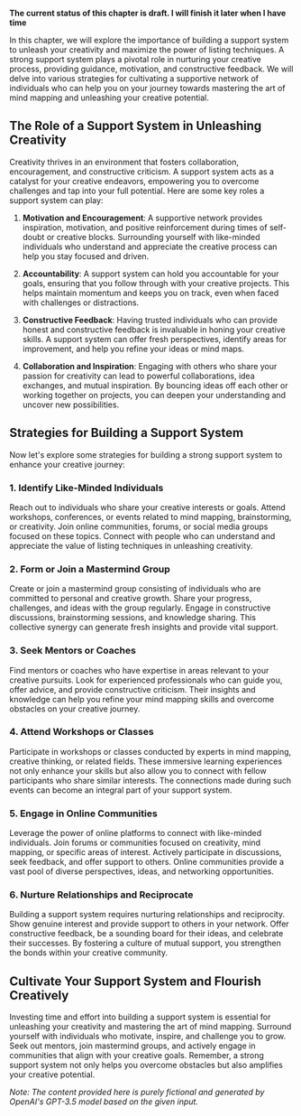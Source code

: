 **The current status of this chapter is draft. I will finish it later when I have time**

In this chapter, we will explore the importance of building a support system to unleash your creativity and maximize the power of listing techniques. A strong support system plays a pivotal role in nurturing your creative process, providing guidance, motivation, and constructive feedback. We will delve into various strategies for cultivating a supportive network of individuals who can help you on your journey towards mastering the art of mind mapping and unleashing your creative potential.

The Role of a Support System in Unleashing Creativity
-----------------------------------------------------

Creativity thrives in an environment that fosters collaboration, encouragement, and constructive criticism. A support system acts as a catalyst for your creative endeavors, empowering you to overcome challenges and tap into your full potential. Here are some key roles a support system can play:

1. **Motivation and Encouragement**: A supportive network provides inspiration, motivation, and positive reinforcement during times of self-doubt or creative blocks. Surrounding yourself with like-minded individuals who understand and appreciate the creative process can help you stay focused and driven.

2. **Accountability**: A support system can hold you accountable for your goals, ensuring that you follow through with your creative projects. This helps maintain momentum and keeps you on track, even when faced with challenges or distractions.

3. **Constructive Feedback**: Having trusted individuals who can provide honest and constructive feedback is invaluable in honing your creative skills. A support system can offer fresh perspectives, identify areas for improvement, and help you refine your ideas or mind maps.

4. **Collaboration and Inspiration**: Engaging with others who share your passion for creativity can lead to powerful collaborations, idea exchanges, and mutual inspiration. By bouncing ideas off each other or working together on projects, you can deepen your understanding and uncover new possibilities.

Strategies for Building a Support System
----------------------------------------

Now let's explore some strategies for building a strong support system to enhance your creative journey:

### 1. **Identify Like-Minded Individuals**

Reach out to individuals who share your creative interests or goals. Attend workshops, conferences, or events related to mind mapping, brainstorming, or creativity. Join online communities, forums, or social media groups focused on these topics. Connect with people who can understand and appreciate the value of listing techniques in unleashing creativity.

### 2. **Form or Join a Mastermind Group**

Create or join a mastermind group consisting of individuals who are committed to personal and creative growth. Share your progress, challenges, and ideas with the group regularly. Engage in constructive discussions, brainstorming sessions, and knowledge sharing. This collective synergy can generate fresh insights and provide vital support.

### 3. **Seek Mentors or Coaches**

Find mentors or coaches who have expertise in areas relevant to your creative pursuits. Look for experienced professionals who can guide you, offer advice, and provide constructive criticism. Their insights and knowledge can help you refine your mind mapping skills and overcome obstacles on your creative journey.

### 4. **Attend Workshops or Classes**

Participate in workshops or classes conducted by experts in mind mapping, creative thinking, or related fields. These immersive learning experiences not only enhance your skills but also allow you to connect with fellow participants who share similar interests. The connections made during such events can become an integral part of your support system.

### 5. **Engage in Online Communities**

Leverage the power of online platforms to connect with like-minded individuals. Join forums or communities focused on creativity, mind mapping, or specific areas of interest. Actively participate in discussions, seek feedback, and offer support to others. Online communities provide a vast pool of diverse perspectives, ideas, and networking opportunities.

### 6. **Nurture Relationships and Reciprocate**

Building a support system requires nurturing relationships and reciprocity. Show genuine interest and provide support to others in your network. Offer constructive feedback, be a sounding board for their ideas, and celebrate their successes. By fostering a culture of mutual support, you strengthen the bonds within your creative community.

Cultivate Your Support System and Flourish Creatively
-----------------------------------------------------

Investing time and effort into building a support system is essential for unleashing your creativity and mastering the art of mind mapping. Surround yourself with individuals who motivate, inspire, and challenge you to grow. Seek out mentors, join mastermind groups, and actively engage in communities that align with your creative goals. Remember, a strong support system not only helps you overcome obstacles but also amplifies your creative potential.

*Note: The content provided here is purely fictional and generated by OpenAI's GPT-3.5 model based on the given input.*
